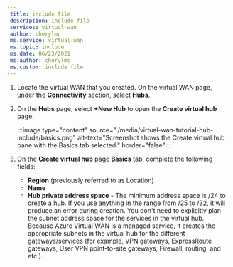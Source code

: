 ```yaml
---
 title: include file
 description: include file
 services: virtual-wan
 author: cherylmc
 ms.service: virtual-wan
 ms.topic: include
 ms.date: 06/23/2021
 ms.author: cherylmc
 ms.custom: include file
---
```

1. Locate the virtual WAN that you created. On the virtual WAN page, under the **Connectivity** section, select **Hubs**.
1. On the **Hubs** page, select **+New Hub** to open the **Create virtual hub** page.

   :::image type="content" source="./media/virtual-wan-tutorial-hub-include/basics.png" alt-text="Screenshot shows the Create virtual hub pane with the Basics tab selected." border="false":::
1. On the **Create virtual hub** page **Basics** tab, complete the following fields:

   * **Region** (previously referred to as Location)
   * **Name**
   * **Hub private address space** - The minimum address space is /24 to create a hub. If you use anything in the range from /25 to /32, it will produce an error during creation. You don't need to explicitly plan the subnet address space for the services in the virtual hub. Because Azure Virtual WAN is a managed service, it creates the appropriate subnets in the virtual hub for the different gateways/services (for example, VPN gateways, ExpressRoute gateways, User VPN point-to-site gateways, Firewall, routing, and etc.).
